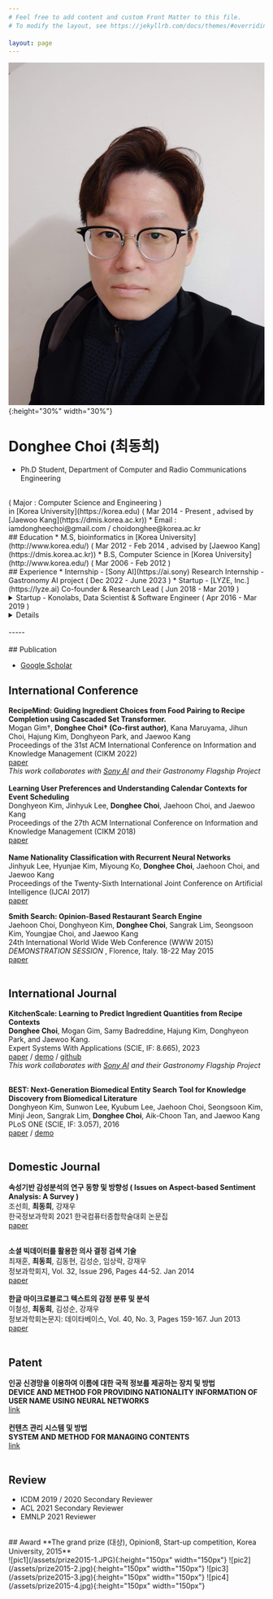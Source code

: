 ```yaml
---
# Feel free to add content and custom Front Matter to this file.
# To modify the layout, see https://jekyllrb.com/docs/themes/#overriding-theme-defaults

layout: page 
---
```


![My Picture](/assets/my.jpg){:height="30%" width="30%"}

# Donghee Choi (최동희)
* Ph.D Student, Department of Computer and Radio Communications Engineering 
<br>
( Major : Computer Science and Engineering ) 
<br>
in [Korea University](https://korea.edu) ( Mar 2014 - Present , advised by [Jaewoo Kang](https://dmis.korea.ac.kr)) 
* Email : iamdongheechoi@gmail.com / choidonghee@korea.ac.kr

<br>
## Education
* M.S, bioinformatics in [Korea University](http://www.korea.edu/) ( Mar 2012 - Feb 2014 , advised by [Jaewoo Kang](https://dmis.korea.ac.kr)) 
* B.S, Computer Science in [Korea University](http://www.korea.edu/) ( Mar 2006 - Feb 2012 )

<br>
## Experience
* Internship - [Sony AI](https://ai.sony) Research Internship - Gastronomy AI project ( Dec 2022 - June 2023 )
* Startup - [LYZE, Inc.](https://lyze.ai) Co-founder & Research Lead ( Jun 2018 - Mar 2019 )

<details>
<summary> Startup - Konolabs, Data Scientist & Software Engineer ( Apr 2016 - Mar 2019 ) </summary>
    * Product : Kono - AI Scheduling Assistant for Teams ( [ProductHunt](https://www.producthunt.com/posts/kono-email-bot-for-scheduling-meetings), [Homepage](https://about.kono.ai/) )
* Startup - Opinion8, Co-founder & CIO ( Oct 2014 - Apr 2016 )
</details>

<details>
   <summary> Details </summary>
    * This startup is consecutive project from Consento
    * Product : PopOp - Opinion based Restaurant Ranking System ( [Youtube-Short Intro](https://youtu.be/HCqlzz7lb6Q), [Youtube-Demo](https://youtu.be/BNowFWpKzG8), [ProductHunt](https://www.producthunt.com/posts/popop-dining) )
<br>
![popop1](/assets/op8/1.jpeg){:height="300px" width="200px"} ![popop2](/assets/op8/2.jpeg){:height="300px" width="200px"} ![popop3](/assets/op8/3.jpeg){:height="300px" width="200px"} 
<br>
![popop4](/assets/op8/4.jpeg){:height="300px" width="200px"} ![popop5](/assets/op8/5.jpeg){:height="300px" width="200px"}
</details>
 
<br>
-----
<br>
<br>
## Publication

* [Google Scholar](https://scholar.google.co.kr/citations?user=iR40DeMAAAAJ&hl=ko)

## International Conference
**RecipeMind: Guiding Ingredient Choices from Food Pairing to Recipe Completion using Cascaded Set Transformer.**
<br>
Mogan Gim†, **Donghee Choi† (Co-first author)**, Kana Maruyama, Jihun Choi, Hajung Kim, Donghyeon Park, and Jaewoo Kang 
<br>
Proceedings of the 31st ACM International Conference on Information and Knowledge Management (CIKM 2022)
<br>
[paper](https://dl.acm.org/doi/10.1145/3511808.3557092)
<br>
*This work collaborates with [Sony AI](https://ai.sony) and their Gastronomy Flagship Project*
<br>
<br>
**Learning User Preferences and Understanding Calendar Contexts for Event Scheduling**
<br>
Donghyeon Kim, Jinhyuk Lee, **Donghee Choi**, Jaehoon Choi, and Jaewoo Kang 
<br>
Proceedings of the 27th ACM International Conference on Information and Knowledge Management (CIKM 2018)
<br>
[paper](https://dl.acm.org/doi/10.1145/3269206.3271712) 
<br>
<br>
**Name Nationality Classification with Recurrent Neural Networks**
<br>
Jinhyuk Lee, Hyunjae Kim, Miyoung Ko, **Donghee Choi**, Jaehoon Choi, and Jaewoo Kang
<br>
Proceedings of the Twenty-Sixth International Joint Conference on Artificial Intelligence (IJCAI 2017)
<br>
[paper](https://www.ijcai.org/Proceedings/2017/289)
<br>


**Smith Search: Opinion-Based Restaurant Search Engine**
<br>
Jaehoon Choi, Donghyeon Kim, **Donghee Choi**, Sangrak Lim, Seongsoon Kim, Youngjae Choi, and Jaewoo Kang 
<br>
24th International World Wide Web Conference (WWW 2015) _DEMONSTRATION SESSION_ , Florence, Italy. 18-22 May 2015
<br>
[paper](https://dl.acm.org/doi/abs/10.1145/2740908.2742829) 
<br>
<br>

## International Journal

**KitchenScale: Learning to Predict Ingredient Quantities from Recipe Contexts**
<br>
**Donghee Choi**, Mogan Gim, Samy Badreddine, Hajung Kim, Donghyeon Park, and Jaewoo Kang. 
<br>
Expert Systems With Applications (SCIE, IF: 8.665), 2023
<br>
[paper](https://www.sciencedirect.com/science/article/abs/pii/S0957417423005432) / [demo](http://kitchenscale.korea.ac.kr/) / [github](https://github.com/dmis-lab/KitchenScale)
<br>
*This work collaborates with [Sony AI](https://ai.sony) and their Gastronomy Flagship Project*
<br>
<br>

**BEST: Next-Generation Biomedical Entity Search Tool for Knowledge Discovery from Biomedical Literature**
<br>
Donghyeon Kim, Sunwon Lee, Kyubum Lee, Jaehoon Choi, Seongsoon Kim, Minji Jeon, Sangrak Lim, **Donghee Choi**, Aik-Choon Tan, and Jaewoo Kang 
<br>
PLoS ONE (SCIE, IF: 3.057), 2016 
<br>
[paper](https://journals.plos.org/plosone/article?id=10.1371/journal.pone.0164680) / [demo](http://best.korea.ac.kr/)
<br>
<br>

## Domestic Journal


**속성기반  감성분석의  연구  동향  및  방향성 ( Issues on Aspect-based Sentiment Analysis: A Survey )**
<br>
조선희, **최동희**, 강재우 
<br>
한국정보과학회 2021 한국컴퓨터종합학술대회 논문집
 <br>
[paper](https://www.dbpia.co.kr/pdf/pdfView.do?nodeId=NODE10583434&mark=0&useDate=&ipRange=N&accessgl=Y&language=ko_KR&hasTopBanner=false) 
<br>
<br>

**소셜 빅데이터를 활용한 의사 결정 검색 기술**
<br>
최재훈, **최동희**, 김동현, 김성순, 임상락, 강재우 
<br>
정보과학회지, Vol. 32, Issue 296, Pages 44-52. Jan 2014
 <br>
[paper](http://www.ndsl.kr/ndsl/search/detail/article/articleSearchResultDetail.do?cn=JAKO201406464395458) 
<br>
<br>
**한글 마이크로블로그 텍스트의 감정 분류 및 분석**
<br>
이철성, **최동희**, 김성순, 강재우
<br>
정보과학회논문지: 데이타베이스, Vol. 40, No. 3, Pages 159-167. Jun 2013
<br>
[paper](https://www.dbpia.co.kr/Journal/articleDetail?nodeId=NODE02193998) 
<br>
<br>

## Patent
**인공 신경망을 이용하여 이름에 대한 국적 정보를 제공하는 장치 및 방법**
<br>
**DEVICE AND METHOD FOR PROVIDING NATIONALITY INFORMATION OF USER NAME USING NEURAL NETWORKS**
<br>
[link](https://doi.org/10.8080/1020170147399)
<br>
<br>
**컨텐츠 관리 시스템 및 방법**
<br>
**SYSTEM AND METHOD FOR MANAGING CONTENTS**
<br>
[link](https://doi.org/10.8080/1020120078866)
<br>
<br>

## Review
* ICDM 2019 / 2020 Secondary Reviewer
* ACL 2021 Secondary Reviewer
* EMNLP 2021 Reviewer

<br>
## Award
**The grand prize (대상), Opinion8, Start-up competition, Korea University, 2015**
<br>
![pic1](/assets/prize2015-1.JPG){:height="150px" width="150px"} ![pic2](/assets/prize2015-2.jpg){:height="150px" width="150px"} ![pic3](/assets/prize2015-3.jpg){:height="150px" width="150px"} ![pic4](/assets/prize2015-4.jpg){:height="150px" width="150px"}

